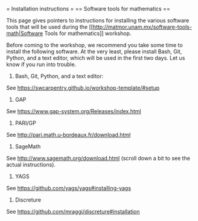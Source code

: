 = Installation instructions =
== Software tools for mathematics ==

This page gives pointers to instructions for installing the various software tools
that will be used during the
[[http://matmor.unam.mx/software-tools-math|Software Tools for mathematics]] workshop.

Before coming to the workshop, we recommend you take some time to install the
following software. At the very least, please install Bash, Git, Python, and a text editor,
which will be used in the first two days. Let us know if you run into trouble.

1. Bash, Git, Python, and a text editor:

See https://swcarpentry.github.io/workshop-template/#setup

1. GAP

See https://www.gap-system.org/Releases/index.html

1. PARI/GP

See http://pari.math.u-bordeaux.fr/download.html

1. SageMath

See http://www.sagemath.org/download.html
(scroll down a bit to see the actual instructions).

1. YAGS

See https://github.com/yags/yags#installing-yags

1. Discreture

See https://github.com/mraggi/discreture#installation
